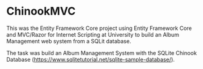 # ChinookMVC
This was the Entity Framework Core project using Entity Framework Core and  MVC/Razor for Internet Scripting at University to build an Album Management web system from a SQLit database.


The task was build an Album Management System with the SQLite Chinook Database (https://www.sqlitetutorial.net/sqlite-sample-database/).


